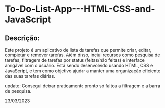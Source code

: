 # To-Do-List-App---HTML-CSS-and-JavaScript
## Descrição:
Este projeto é um aplicativo de lista de tarefas que permite criar, editar, completar e remover tarefas. Além disso, inclui recursos como pesquisa de tarefas, filtragem de tarefas por status (feitas/não feitas) e interface amigável com o usuário. Está sendo desenvolvido usando HTML, CSS e JavaScript, e tem como objetivo ajudar a manter uma organização eficiente das suas tarefas diárias.

update:
Consegui deixar praticamente pronto só faltou a filtragem e a barra de pesquisa.


23/03/2023
